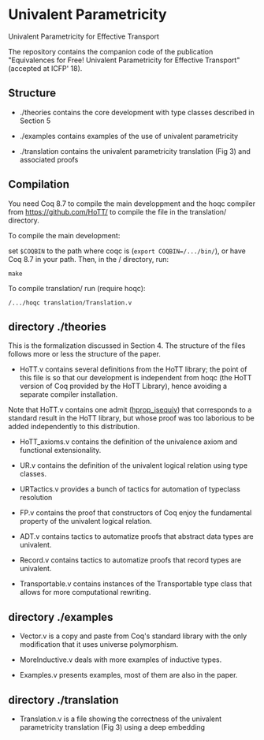 # Univalent Parametricity 
Univalent Parametricity for Effective Transport

The repository contains the companion code of the publication
"Equivalences for Free!
Univalent Parametricity for Effective Transport" (accepted at ICFP' 18).

## Structure

- ./theories
  contains the core development with type classes described in Section 5

- ./examples
  contains examples of the use of univalent parametricity

- ./translation
   contains the univalent parametricity translation (Fig 3) and associated proofs 

## Compilation

You need Coq 8.7 to compile the main developpment
and the hoqc compiler from https://github.com/HoTT/ to compile
the file in the translation/ directory.

To compile the main development:

   set `$COQBIN` to the path where coqc is (`export COQBIN=/.../bin/`),
   or have Coq 8.7 in your path. Then, in the / directory, run:

	make

To compile translation/ run (require hoqc):

	/.../hoqc translation/Translation.v

## directory ./theories

This is the formalization discussed in Section 4. 
The structure of the files follows more or less the structure of the paper.

* HoTT.v contains several definitions from the HoTT library; the point of this file is so that our development is independent from hoqc (the HoTT version of Coq provided by the HoTT Library), hence avoiding a separate compiler installation.

Note that HoTT.v contains one admit
([hprop_isequiv](https://github.com/CoqHott/univalent_parametricity/blob/master/theories/HoTT.v#L649-L650))
that corresponds to a standard result in the HoTT library, but whose
proof was too laborious to be added independently to this distribution.

* HoTT_axioms.v contains the definition of the univalence axiom and
  functional extensionality.

* UR.v contains the definition of the univalent logical relation using type classes.

* URTactics.v provides a bunch of tactics for automation of typeclass
resolution

* FP.v contains the proof that constructors of Coq enjoy the
fundamental property of the univalent logical relation.

* ADT.v contains tactics to automatize proofs that abstract data types are
univalent.

* Record.v contains tactics to automatize proofs that record types are
univalent.

* Transportable.v contains instances of the Transportable type class
  that allows for more computational rewriting.

## directory ./examples

* Vector.v is a copy and paste from Coq's standard library with the
  only modification that it uses universe polymorphism.

* MoreInductive.v deals with more examples of inductive types.

* Examples.v presents examples, most of them are also in the paper.


## directory ./translation

* Translation.v is a file showing the correctness of the univalent parametricity translation (Fig 3) using a deep embedding
